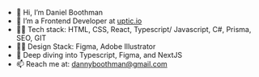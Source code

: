 - 👋 Hi, I’m Daniel Boothman
- 👀 I’m a Frontend Developer at [uptic.io](https://uptic.io)
- 👨‍💻 Tech stack: HTML, CSS, React, Typescript/ Javascript, C#, Prisma, SEO, GIT
- 👨‍🎨 Design Stack: Figma, Adobe Illustrator
- 🤿 Deep diving into Typescript, Figma, and NextJS
- 📫 Reach me at: dannyboothman@gmail.com
